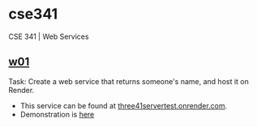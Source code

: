 # cse341
CSE 341 | Web Services

## [w01](./w01/)
Task: Create a web service that returns someone's name, and host it on Render.
- This service can be found at [three41servertest.onrender.com](https://three41servertest.onrender.com).
- Demonstration is [here](https://youtu.be/_hsuzNj2Wek)
